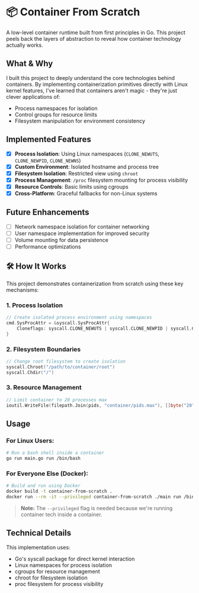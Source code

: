 # 📦 Container From Scratch

A low-level container runtime built from first principles in Go. This project peels back the layers of abstraction to reveal how container technology actually works.

## What & Why

I built this project to deeply understand the core technologies behind containers. By implementing containerization primitives directly with Linux kernel features, I've learned that containers aren't magic - they're just clever applications of:

- Process namespaces for isolation
- Control groups for resource limits
- Filesystem manipulation for environment consistency

## Implemented Features

- [x] **Process Isolation**: Using Linux namespaces (`CLONE_NEWUTS`, `CLONE_NEWPID`, `CLONE_NEWNS`)
- [x] **Custom Environment**: Isolated hostname and process tree
- [x] **Filesystem Isolation**: Restricted view using `chroot`
- [x] **Process Management**: `/proc` filesystem mounting for process visibility
- [x] **Resource Controls**: Basic limits using cgroups
- [x] **Cross-Platform**: Graceful fallbacks for non-Linux systems

## Future Enhancements

- [ ] Network namespace isolation for container networking
- [ ] User namespace implementation for improved security
- [ ] Volume mounting for data persistence
- [ ] Performance optimizations

## 🛠️ How It Works

This project demonstrates containerization from scratch using these key mechanisms:

### 1. Process Isolation

```go
// Create isolated process environment using namespaces
cmd.SysProcAttr = &syscall.SysProcAttr{
    Cloneflags: syscall.CLONE_NEWUTS | syscall.CLONE_NEWPID | syscall.CLONE_NEWNS,
}
```

### 2. Filesystem Boundaries

```go
// Change root filesystem to create isolation
syscall.Chroot("/path/to/container/root")
syscall.Chdir("/")
```

### 3. Resource Management

```go
// Limit container to 20 processes max
ioutil.WriteFile(filepath.Join(pids, "container/pids.max"), []byte("20"), 0700)
```

## Usage

### For Linux Users:

```bash
# Run a bash shell inside a container
go run main.go run /bin/bash
```

### For Everyone Else (Docker):

```bash
# Build and run using Docker
docker build -t container-from-scratch .
docker run --rm -it --privileged container-from-scratch ./main run /bin/bash
```

> **Note:** The `--privileged` flag is needed because we're running container tech inside a container.


## Technical Details

This implementation uses:

- Go's syscall package for direct kernel interaction
- Linux namespaces for process isolation
- cgroups for resource management
- chroot for filesystem isolation
- proc filesystem for process visibility
